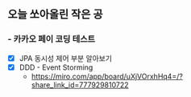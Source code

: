 ## 오늘 쏘아올린 작은 공

### - 카카오 페이 코딩 테스트
- [x]  JPA 동시성 제어 부분 알아보기
- [x]  DDD - Event Storming
    - https://miro.com/app/board/uXjVOrxhHq4=/?share_link_id=777929810722
